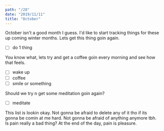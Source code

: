 ```yaml
---
path: "/28"
date: "2019/11/11"
title: "October"
---
```


October isn't a good month I guess. I'd like to start tracking things for these up coming winter months. Lets get this thing goin again.

- [ ] do 1 thing

You know what, lets try and get a coffee goin every morning and see how that feels.

- [ ] wake up
- [ ] coffee
- [ ] smile or something

Should we try n get some meditation goin again?

- [ ] meditate

This list is lookin okay. Not gonna be afraid to delete any of it tho if its gonna be comin at me hard. Not gonna be afraid of anything anymore tbh. Is pain really a bad thing? At the end of the day, pain is pleasure.
